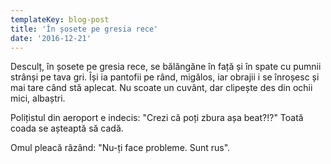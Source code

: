 ```yaml
---
templateKey: blog-post
title: 'În șosete pe gresia rece'
date: '2016-12-21'
---
```


Desculț, în șosete pe gresia rece, se bălăngăne în față și în spate cu pumnii strânși pe tava gri. Își ia pantofii pe rând, migălos, iar obrajii i se înroșesc și mai tare când stă aplecat. Nu scoate un cuvânt, dar clipește des din ochii mici, albaștri.

Polițistul din aeroport e indecis: "Crezi că poți zbura așa beat?!?" Toată coada se așteaptă să cadă.

Omul pleacă râzând: "Nu-ți face probleme. Sunt rus".
